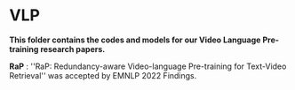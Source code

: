 # VLP

**This folder contains the codes and models for our Video Language Pre-training research papers.**

**RaP** :  ''RaP: Redundancy-aware Video-language Pre-training for Text-Video Retrieval'' was accepted by EMNLP 2022 Findings.
